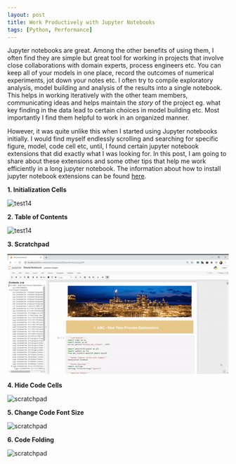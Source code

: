 ```yaml
---
layout: post
title: Work Productively with Jupyter Notebooks
tags: [Python, Performance]
---
```


Jupyter notebooks are great. Among the other benefits of using them, I often find they are simple but great tool for working in projects that involve close collaborations with domain experts, process engineers etc. You can keep all of your models in one place, record the outcomes of numerical experiments, jot down your notes etc. I often try to compile exploratory analysis, model building and analysis of the results into a single notebook. This helps in working iteratively with the other team members, communicating ideas and helps maintain the *story* of the project eg. what key finding in the data lead to certain choices in model building etc. Most importantly I find them helpful to work in an organized manner.    

However, it was quite unlike this when I started using Jupyter notebooks initially. I would find myself endlessly scrolling and searching for specific figure, model, code cell etc, until, I found certain jupyter notebook extensions that did exactly what I was looking for. In this post, I am going to share about these extensions and some other tips that help me work efficiently in a long jupyter notebook.  The information about how to install jupyter notebook extensions can be found  [here](https://jupyter-contrib-nbextensions.readthedocs.io/en/latest/install.html). 



**1. Initialization Cells**

![test14](../Images/init_cells.gif)

   

 

**2. Table of Contents**

![test14](../Images/test11.gif)





**3. Scratchpad**

![scratchpad](../Images/scratchpad.gif)



**4. Hide Code Cells**

![scratchpad](../Images/hideCode.gif)

**5. Change Code Font Size**

![scratchpad](../Images/codeFontSize.gif)



**6. Code Folding**

![scratchpad](../Images/codeFold.gif)